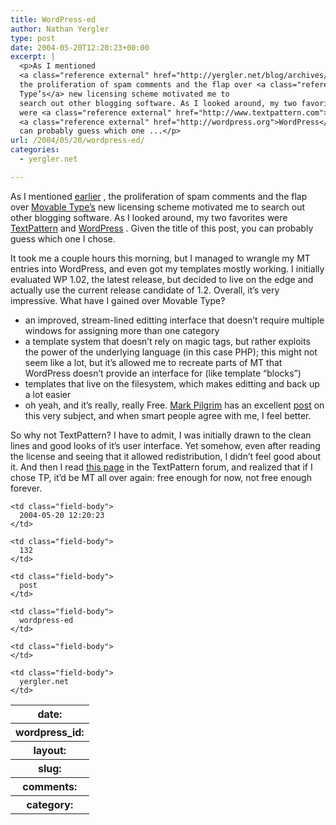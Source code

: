 ```yaml
---
title: WordPress-ed
author: Nathan Yergler
type: post
date: 2004-05-20T12:20:23+00:00
excerpt: |
  <p>As I mentioned
  <a class="reference external" href="http://yergler.net/blog/archives/2004/05/14/comments-spam-and-dollars">earlier</a>,
  the proliferation of spam comments and the flap over <a class="reference external" href="http://movabletype.org">Movable
  Type’s</a> new licensing scheme motivated me to
  search out other blogging software. As I looked around, my two favorites
  were <a class="reference external" href="http://www.textpattern.com">TextPattern</a> and
  <a class="reference external" href="http://wordpress.org">WordPress</a>. Given the title of this post, you
  can probably guess which one ...</p>
url: /2004/05/20/wordpress-ed/
categories:
  - yergler.net

---
```

As I mentioned [earlier][1] , the proliferation of spam comments and the flap over [Movable Type’s][2]  new licensing scheme motivated me to search out other blogging software. As I looked around, my two favorites were [TextPattern][3]  and [WordPress][4] . Given the title of this post, you can probably guess which one I chose.

It took me a couple hours this morning, but I managed to wrangle my <span class="caps">MT</span> entries into WordPress, and even got my templates mostly working. I initially evaluated <span class="caps">WP</span> 1.02, the latest release, but decided to live on the edge and actually use the current release candidate of 1.2. Overall, it’s very impressive. What have I gained over Movable Type?

<ul class="simple">
  <li>
    an improved, stream-lined editting interface that doesn’t require multiple windows for assigning more than one category
  </li>
  <li>
    a template system that doesn’t rely on magic tags, but rather exploits the power of the underlying language (in this case <span class="caps">PHP</span>); this might not seem like a lot, but it’s allowed me to recreate parts of <span class="caps">MT</span> that WordPress doesn’t provide an interface for (like template “blocks”)
  </li>
  <li>
    templates that live on the filesystem, which makes editting and back up a lot easier
  </li>
  <li>
    oh yeah, and it’s really, really Free. <a class="reference external" href="http://diveintomark.org">Mark Pilgrim</a> has an excellent <a class="reference external" href="http://diveintomark.org/archives/2004/05/14/freedom-0">post</a> on this very subject, and when smart people agree with me, I feel better.
  </li>
</ul>

So why not TextPattern? I have to admit, I was initially drawn to the clean lines and good looks of it’s user interface. Yet somehow, even after reading the license and seeing that it allowed redistribution, I didn’t feel good about it. And then I read [this page][5]  in the TextPattern forum, and realized that if I chose <span class="caps">TP</span>, it’d be <span class="caps">MT</span> all over again: free enough for now, not free enough forever.

<table class="docutils field-list" frame="void" rules="none">
  <col class="field-name" /> <col class="field-body" /> <tr class="field">
    <th class="field-name">
      date:
    </th>

    <td class="field-body">
      2004-05-20 12:20:23
    </td>
  </tr>

  <tr class="field">
    <th class="field-name">
      wordpress_id:
    </th>

    <td class="field-body">
      132
    </td>
  </tr>

  <tr class="field">
    <th class="field-name">
      layout:
    </th>

    <td class="field-body">
      post
    </td>
  </tr>

  <tr class="field">
    <th class="field-name">
      slug:
    </th>

    <td class="field-body">
      wordpress-ed
    </td>
  </tr>

  <tr class="field">
    <th class="field-name">
      comments:
    </th>

    <td class="field-body">
    </td>
  </tr>

  <tr class="field">
    <th class="field-name">
      category:
    </th>

    <td class="field-body">
      yergler.net
    </td>
  </tr>
</table>

 [1]: http://yergler.net/blog/archives/2004/05/14/comments-spam-and-dollars
 [2]: http://movabletype.org
 [3]: http://www.textpattern.com
 [4]: http://wordpress.org
 [5]: http://forum.textpattern.com/viewtopic.php?id=505